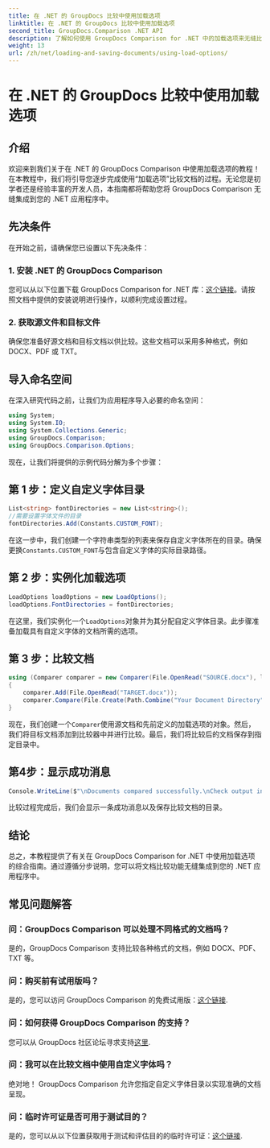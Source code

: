 ```yaml
---
title: 在 .NET 的 GroupDocs 比较中使用加载选项
linktitle: 在 .NET 的 GroupDocs 比较中使用加载选项
second_title: GroupDocs.Comparison .NET API
description: 了解如何使用 GroupDocs Comparison for .NET 中的加载选项来无缝比较具有自定义字体的文档。
weight: 13
url: /zh/net/loading-and-saving-documents/using-load-options/
---
```


# 在 .NET 的 GroupDocs 比较中使用加载选项

## 介绍
欢迎来到我们关于在 .NET 的 GroupDocs Comparison 中使用加载选项的教程！在本教程中，我们将引导您逐步完成使用“加载选项”比较文档的过程。无论您是初学者还是经验丰富的开发人员，本指南都将帮助您将 GroupDocs Comparison 无缝集成到您的 .NET 应用程序中。
## 先决条件
在开始之前，请确保您已设置以下先决条件：
### 1. 安装 .NET 的 GroupDocs Comparison
您可以从以下位置下载 GroupDocs Comparison for .NET 库：[这个链接](https://releases.groupdocs.com/comparison/net/)。请按照文档中提供的安装说明进行操作，以顺利完成设置过程。
### 2. 获取源文件和目标文件
确保您准备好源文档和目标文档以供比较。这些文档可以采用多种格式，例如 DOCX、PDF 或 TXT。
## 导入命名空间
在深入研究代码之前，让我们为应用程序导入必要的命名空间：
```csharp
using System;
using System.IO;
using System.Collections.Generic;
using GroupDocs.Comparison;
using GroupDocs.Comparison.Options;
```
现在，让我们将提供的示例代码分解为多个步骤：
## 第 1 步：定义自定义字体目录
```csharp
List<string> fontDirectories = new List<string>();
//需要设置字体文件的目录
fontDirectories.Add(Constants.CUSTOM_FONT);
```
在这一步中，我们创建一个字符串类型的列表来保存自定义字体所在的目录。确保更换`Constants.CUSTOM_FONT`与包含自定义字体的实际目录路径。
## 第 2 步：实例化加载选项
```csharp
LoadOptions loadOptions = new LoadOptions();
loadOptions.FontDirectories = fontDirectories;
```
在这里，我们实例化一个`LoadOptions`对象并为其分配自定义字体目录。此步骤准备加载具有自定义字体的文档所需的选项。
## 第 3 步：比较文档
```csharp
using (Comparer comparer = new Comparer(File.OpenRead("SOURCE.docx"), loadOptions))
{
    comparer.Add(File.OpenRead("TARGET.docx"));
    comparer.Compare(File.Create(Path.Combine("Your Document Directory", "RESULT.docx")));
}
```
现在，我们创建一个`Comparer`使用源文档和先前定义的加载选项的对象。然后，我们将目标文档添加到比较器中并进行比较。最后，我们将比较后的文档保存到指定目录中。
## 第4步：显示成功消息
```csharp
Console.WriteLine($"\nDocuments compared successfully.\nCheck output in {Directory.GetCurrentDirectory()}.");
```
比较过程完成后，我们会显示一条成功消息以及保存比较文档的目录。
## 结论
总之，本教程提供了有关在 GroupDocs Comparison for .NET 中使用加载选项的综合指南。通过遵循分步说明，您可以将文档比较功能无缝集成到您的 .NET 应用程序中。
## 常见问题解答
### 问：GroupDocs Comparison 可以处理不同格式的文档吗？
是的，GroupDocs Comparison 支持比较各种格式的文档，例如 DOCX、PDF、TXT 等。
### 问：购买前有试用版吗？
是的，您可以访问 GroupDocs Comparison 的免费试用版：[这个链接](https://releases.groupdocs.com/).
### 问：如何获得 GroupDocs Comparison 的支持？
您可以从 GroupDocs 社区论坛寻求支持[这里](https://forum.groupdocs.com/c/comparison/12).
### 问：我可以在比较文档中使用自定义字体吗？
绝对地！ GroupDocs Comparison 允许您指定自定义字体目录以实现准确的文档呈现。
### 问：临时许可证是否可用于测试目的？
是的，您可以从以下位置获取用于测试和评估目的的临时许可证：[这个链接](https://purchase.groupdocs.com/temporary-license/).